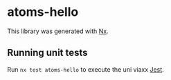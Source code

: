 # atoms-hello

This library was generated with [Nx](https://nx.dev).

## Running unit tests

Run `nx test atoms-hello` to execute the uni viaxx [Jest](https://jestjs.io).
